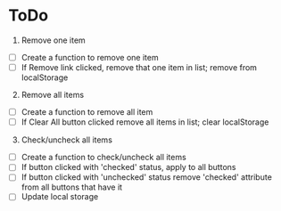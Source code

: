 # ToDo

1) Remove one item

- [ ] Create a function to remove one item
- [ ] If Remove link clicked, remove that one item in list; remove from localStorage

2) Remove all items
- [ ] Create a function to remove all item
- [ ] If Clear All button clicked remove all items in list; clear localStorage

3) Check/uncheck all items
- [ ] Create a function to check/uncheck all items
- [ ] If button clicked with 'checked' status, apply to all buttons
- [ ] If button clicked with 'unchecked' status remove 'checked' attribute from all buttons that have it
- [ ] Update local storage
